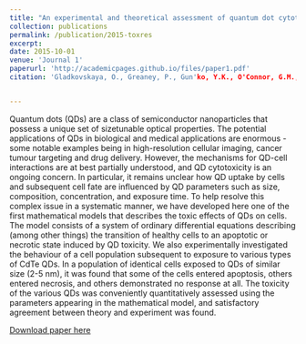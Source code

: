 ```yaml
---
title: "An experimental and theoretical assessment of quantum dot cytotoxicity"
collection: publications
permalink: /publication/2015-toxres
excerpt: 
date: 2015-10-01
venue: 'Journal 1'
paperurl: 'http://academicpages.github.io/files/paper1.pdf'
citation: 'Gladkovskaya, O., Greaney, P., Gun'ko, Y.K., O'Connor, G.M., Meere, M. and Rochev, Y. (2015). &quot;An experimental and theoretical assessment of quantum dot cytotoxicity.&quot; <i>Toxicology Research</i>. 4(5), pp.1409-1415.'


---
```

Quantum dots (QDs) are a class of semiconductor nanoparticles that possess a unique set of sizetunable optical properties. The potential applications of QDs in biological and medical applications
are enormous - some notable examples being in high-resolution cellular imaging, cancer tumour
targeting and drug delivery. However, the mechanisms for QD-cell interactions are at best partially
understood, and QD cytotoxicity is an ongoing concern. In particular, it remains unclear how QD
uptake by cells and subsequent cell fate are influenced by QD parameters such as size, composition,
concentration, and exposure time. To help resolve this complex issue in a systematic manner, we
have developed here one of the first mathematical models that describes the toxic effects of QDs on
cells. The model consists of a system of ordinary differential equations describing (among other
things) the transition of healthy cells to an apoptotic or necrotic state induced by QD toxicity. We
also experimentally investigated the behaviour of a cell population subsequent to exposure to
various types of CdTe QDs. In a population of identical cells exposed to QDs of similar size (2-5
nm), it was found that some of the cells entered apoptosis, others entered necrosis, and others
demonstrated no response at all. The toxicity of the various QDs was conveniently quantitatively
assessed using the parameters appearing in the mathematical model, and satisfactory agreement
between theory and experiment was found. 

[Download paper here](https://pubs.rsc.org/en/content/getauthorversionpdf/c5tx00149h)
